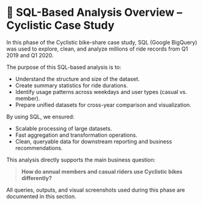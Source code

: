 # 🧠 SQL-Based Analysis Overview – Cyclistic Case Study

In this phase of the Cyclistic bike-share case study, SQL (Google BigQuery) was used to explore, clean, and analyze millions of ride records from Q1 2019 and Q1 2020.

The purpose of this SQL-based analysis is to:
- Understand the structure and size of the dataset.
- Create summary statistics for ride durations.
- Identify usage patterns across weekdays and user types (casual vs. member).
- Prepare unified datasets for cross-year comparison and visualization.

By using SQL, we ensured:
- Scalable processing of large datasets.
- Fast aggregation and transformation operations.
- Clean, queryable data for downstream reporting and business recommendations.

This analysis directly supports the main business question:
> **How do annual members and casual riders use Cyclistic bikes differently?**

All queries, outputs, and visual screenshots used during this phase are documented in this section.
